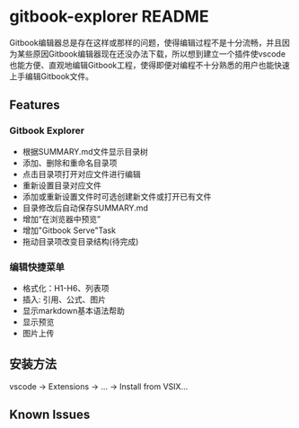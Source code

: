 # gitbook-explorer README

Gitbook编辑器总是存在这样或那样的问题，使得编辑过程不是十分流畅，并且因为某些原因Gitbook编辑器现在还没办法下载，所以想到建立一个插件使vscode也能方便、直观地编辑Gitbook工程，使得即便对编程不十分熟悉的用户也能快速上手编辑Gitbook文件。

## Features

### Gitbook Explorer

* 根据SUMMARY.md文件显示目录树
* 添加、删除和重命名目录项
* 点击目录项打开对应文件进行编辑
* 重新设置目录对应文件
* 添加或重新设置文件时可选创建新文件或打开已有文件
* 目录修改后自动保存SUMMARY.md
* 增加“在浏览器中预览”
* 增加"Gitbook Serve"Task
* 拖动目录项改变目录结构(待完成)

### 编辑快捷菜单

* 格式化：H1-H6、列表项
* 插入: 引用、公式、图片
* 显示markdown基本语法帮助
* 显示预览
* 图片上传

## 安装方法

vscode -> Extensions -> ... -> Install from VSIX...


## Known Issues



